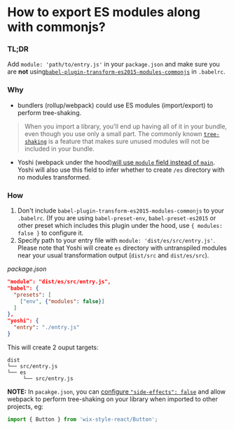 # How to export ES modules along with commonjs?

### TL;DR
Add `module: 'path/to/entry.js'` in your `package.json` and make sure you are **not** using[`babel-plugin-transform-es2015-modules-commonjs`](https://github.com/babel/babel/tree/master/packages/babel-plugin-transform-modules-commonjs) in `.babelrc`.

### Why

* bundlers (rollup/webpack) could use ES modules (import/export) to perform tree-shaking.

> When you import a library, you'll end up having all of it in your bundle, even though you use only a small part. The commonly known [`tree-shaking`](https://webpack.js.org/guides/tree-shaking/) is a feature that makes sure unused modules will not be included in your bundle.

* Yoshi (webpack under the hood)[will use `module` field instead of `main`](https://webpack.js.org/guides/author-libraries/#final-steps).
Yoshi will also use this field to infer whether to create `/es` directory with no modules transformed.

### How

1. Don't include `babel-plugin-transform-es2015-modules-commonjs` to your `.babelrc`. (If you are using `babel-preset-env`, `babel-preset-es2015` or other preset which includes this plugin under the hood, use `{ modules: false }` to configure it.
2. Specify path to your entry file with `module: 'dist/es/src/entry.js'`. Please note that Yoshi will create `es` directory with untranspiled modules near your usual transformation output (`dist/src` and `dist/es/src`).

*package.json*
```json
"module": "dist/es/src/entry.js",
"babel": {
  "presets": [
    ["env", {"modules": false}]
  ]
},
"yoshi": {
  "entry": "./entry.js"
}
```

This will create 2 ouput targets:

```
dist
└── src/entry.js
└── es
     └── src/entry.js
```

__NOTE:__ In `pacakge.json`, you can [configure `"side-effects": false`](https://github.com/webpack/webpack/tree/master/examples/side-effects) and allow webpack to perform tree-shaking on your library when imported to other projects, eg:

```js
import { Button } from 'wix-style-react/Button';
```
